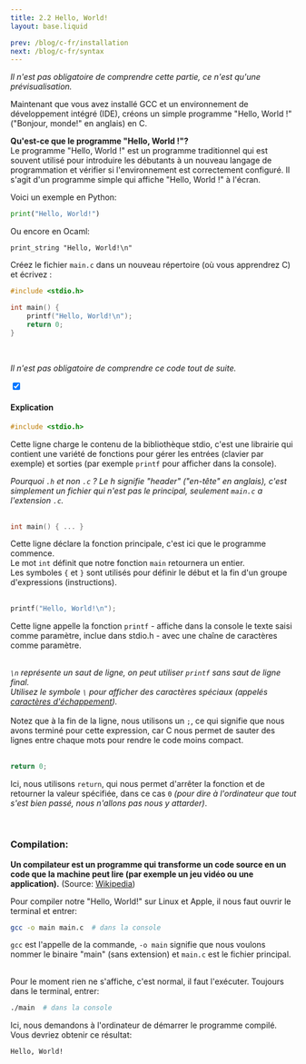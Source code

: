 ```yaml
---
title: 2.2 Hello, World!
layout: base.liquid

prev: /blog/c-fr/installation
next: /blog/c-fr/syntax
---
```


*Il n'est pas obligatoire de comprendre cette partie, ce n'est qu'une prévisualisation.*

Maintenant que vous avez installé GCC et un environnement de développement intégré (IDE), créons un simple programme "Hello, World !" ("Bonjour, monde!" en anglais) en C.

**Qu'est-ce que le programme "Hello, World !"?** <br>
Le programme "Hello, World !" est un programme traditionnel qui est souvent utilisé pour introduire les débutants à un nouveau langage de programmation et vérifier si l'environnement est correctement configuré. Il s'agit d'un programme simple qui affiche "Hello, World !" à l'écran.

Voici un exemple en Python:
```py
print("Hello, World!")
```

Ou encore en Ocaml:
<pre class="language-ocaml"><code class="language-py"><span class="token keyword">print_string</span> <span class="token string">"Hello, World!\n"</span></code></pre>

Créez le fichier `main.c` dans un nouveau répertoire (où vous apprendrez C) et écrivez :

```c
#include <stdio.h>

int main() {
    printf("Hello, World!\n");
    return 0;
}
```
<br>

*Il n'est pas obligatoire de comprendre ce code tout de suite.*

<section class="accordion">
    <input type="checkbox" checked>
    <h4>Explication<i></i></h4>
<article>

```c
#include <stdio.h>
```
Cette ligne charge le contenu de la bibliothèque stdio, c'est une librairie qui contient une variété de fonctions pour gérer les entrées (clavier par exemple) et sorties (par exemple `printf` pour afficher dans la console).

*Pourquoi `.h` et non `.c` ? Le h signifie "header" ("en-tête" en anglais), c'est simplement un fichier qui n'est pas le principal, seulement `main.c` a l'extension `.c`.*
<br>
<br>

```c
int main() { ... }
```
Cette ligne déclare la fonction principale, c'est ici que le programme commence.  <br>
Le mot `int` définit que notre fonction `main` retournera un entier. <br>
Les symboles `{` et `}` sont utilisés pour définir le début et la fin d'un groupe d'expressions (instructions).
<br>
<br>

```c
printf("Hello, World!\n");
```
Cette ligne appelle la fonction `printf` - affiche dans la console le texte saisi comme paramètre, inclue dans stdio.h - avec une chaîne de caractères comme paramètre. <br>
<br>

*`\n` représente <!-- le christ --> un saut de ligne, on peut utiliser `printf` sans saut de ligne final.<br>
Utilisez le symbole `\` pour afficher des caractères spéciaux (appelés [caractères d'échappement](https://fr.wikipedia.org/wiki/Caract%C3%A8re_d%27%C3%A9chappement)).* <br><br>
Notez que à la fin de la ligne, nous utilisons un `;`, ce qui signifie que nous avons terminé pour cette expression, car C nous permet de sauter des lignes entre chaque mots pour rendre le code moins compact.
<br>
<br>

```c
return 0;
```
Ici, nous utilisons `return`, qui nous permet d'arrêter la fonction et de retourner la valeur spécifiée, dans ce cas `0` *(pour dire à l'ordinateur que tout s'est bien passé, nous n'allons pas nous y attarder)*.
</article>
</section>

<br>

### Compilation:
**Un compilateur est un programme qui transforme un code source en un code que la machine peut lire (par exemple un jeu vidéo ou une application).** (Source: [Wikipedia](https://fr.wikipedia.org/wiki/Compilateur))

Pour compiler notre "Hello, World!" sur Linux et Apple, il nous faut ouvrir le terminal et entrer:

```sh
gcc -o main main.c  # dans la console
```
`gcc` est l'appelle de la commande, `-o main` signifie que nous voulons nommer le binaire "main" (sans extension) et `main.c` est le fichier principal.
<br>
<br>

Pour le moment rien ne s'affiche, c'est normal, il faut l'exécuter. Toujours dans le terminal, entrer:
```sh
./main  # dans la console
```
Ici, nous demandons à l'ordinateur de démarrer le programme compilé. Vous devriez obtenir ce résultat:
```
Hello, World!
```

<!-- <section class="accordion">
    <input type="checkbox" checked>
    <h4>English version 🇬🇧<i></i></h4>
<article>

Now that you have installed GCC & an IDE, let's create a simple "Hello, World!" program in C.

**What is the "Hello, World!" program?** <br>
The "Hello, World!" program is a traditional program that is often used to introduce beginners to a new programming language & check if the environment is well setup. It's a simple program that prints "Hello, World!" to the screen.

Create the file `main.c` in a new directory (where you'll be learning C):

```c
#include <stdio.h>

int main() {
    printf("Hello, World!\n");
    return 0;
}
```

<br>

### Compile it:
```sh
gcc -o main main.c  # in the console
```
This command tells GCC to convert our code into machine code (so that the computer can execute it). Here, a file named `main` will be created in the current directory. <br>
*The word `-o` means that we want to indicate the name of the file to be created (in this case `main`)*.

<br>

### Run it:
```sh
./main  # in the console
```
Here we tell the computer to start the compiled program. You should get this result:
```
Hello, World!
```

<br>

### Explanation:
```c
#include <stdio.h>
```
This line loads the contents of the stdio library to get the `printf` function.

```c
int main() { ... }
```
This line declares the main function, this is where the program starts. <br>
The word `int` defines that our `main` function will return an integer. <br>
The `{` & `}` symbols are used to define the beginning & end of a group of expressions.

```c
printf("Hello, World!\n");
```
This line calls the `printf` function - displays in the console the text entered as parameter - with a string as parameter, ending in `\n` to create a new line at the end of the display. <br>
Use the `\` symbol to display special characters *(named [Escape characters](https://en.wikipedia.org/wiki/.Escape_character))*. <br><br>
Note that at the end of the line we use a `;`, which means we're done for this expression, because C lets you jump lines anytime you want to make the code less compact.

```c
return 0;
```
Here we use `return`, which allows us to stop the function & return the specified value, in this case `0` *(to tell the computer that all has gone well, we won't be looking into it)*.
</article>
</section> -->
